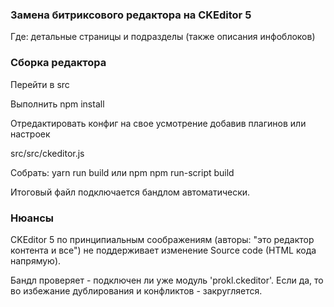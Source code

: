 ###  Замена битриксового редактора на CKEditor 5

Где: детальные страницы и подразделы (также описания инфоблоков)

### Сборка редактора

Перейти в src

Выполнить npm install

Отредактировать конфиг на свое усмотрение добавив плагинов или настроек

src/src/ckeditor.js

Собрать: yarn run build или npm npm run-script build	

Итоговый файл подключается бандлом автоматически.

### Нюансы

CKEditor 5 по принципиальным соображениям (авторы: "это редактор контента и все") не поддерживает
изменение Source code (HTML кода напрямую).

Бандл проверяет - подключен ли уже модуль 'prokl.ckeditor'. Если да, то во избежание дублирования
и конфликтов - закругляется. 